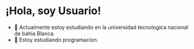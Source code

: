 # ¡Hola, soy Usuario!

- 🔭 Actualmente estoy estudiando en la universidad tecnologica nacional de bahia Blanca.
- 🌱 Estoy estudiando programacion.

